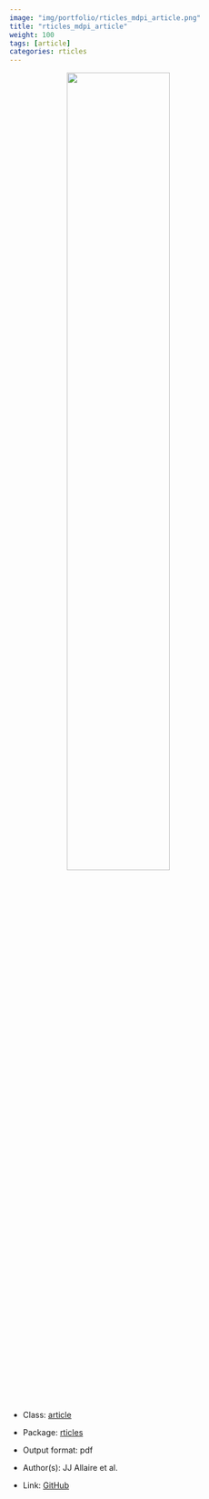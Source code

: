 ```yaml
---
image: "img/portfolio/rticles_mdpi_article.png"
title: "rticles_mdpi_article"
weight: 100
tags: [article]
categories: rticles
---
```




<!--more-->

<a href="../../img/portfolio/rticles_mdpi_article.png"><img class = "jf-image-shadow" src="../../img/portfolio/rticles_mdpi_article.png" style="display: block; margin: auto;" width="60%"></a>

- Class: [article](../../tags/article)
- Package: [rticles](rticles)
- Output format: pdf

- Author(s): JJ Allaire et al.
- Link: [GitHub](https://github.com/rstudio/rticles)


